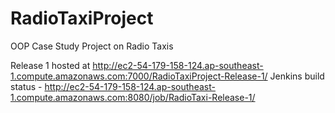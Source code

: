 # RadioTaxiProject
OOP Case Study Project on Radio Taxis

Release 1 hosted at http://ec2-54-179-158-124.ap-southeast-1.compute.amazonaws.com:7000/RadioTaxiProject-Release-1/
Jenkins build status - http://ec2-54-179-158-124.ap-southeast-1.compute.amazonaws.com:8080/job/RadioTaxi-Release-1/
